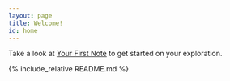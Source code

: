 ```yaml
---
layout: page
title: Welcome!
id: home
---
```


<section class="callout">
	Take a look at <a href="/your-first-note.html" class="internal-link">Your First Note</a> to get started on your exploration.
</section>

{% include_relative README.md %}
